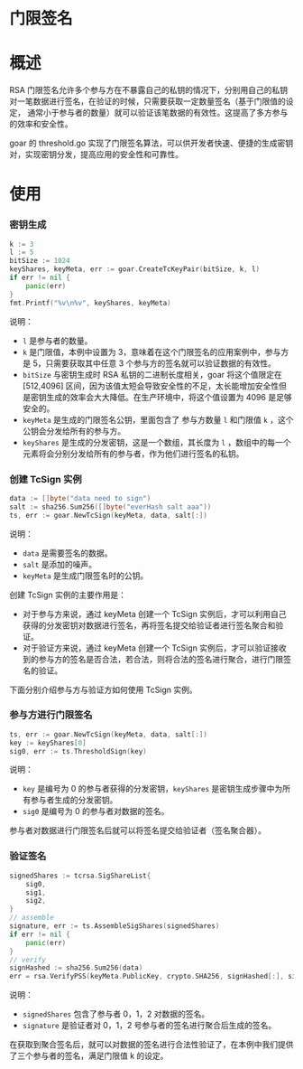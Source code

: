 # 门限签名
# 概述

RSA 门限签名允许多个参与方在不暴露自己的私钥的情况下，分别用自己的私钥对一笔数据进行签名，在验证的时候，只需要获取一定数量签名（基于门限值的设定， 通常小于参与者的数量）就可以验证该笔数据的有效性。这提高了多方参与的效率和安全性。

goar 的 threshold.go 实现了门限签名算法，可以供开发者快速、便捷的生成密钥对，实现密钥分发，提高应用的安全性和可靠性。

# 使用

### 密钥生成

```go
k := 3
l := 5
bitSize := 1024
keyShares, keyMeta, err := goar.CreateTcKeyPair(bitSize, k, l)
if err != nil {
	panic(err)
}
fmt.Printf("%v\n%v", keyShares, keyMeta)
```

说明：

- `l` 是参与者的数量。
- `k` 是门限值，本例中设置为 3，意味着在这个门限签名的应用案例中，参与方是 5，只需要获取其中任意 3 个参与方的签名就可以验证数据的有效性。
- `bitSize` 与密钥生成时 RSA 私钥的二进制长度相关，goar 将这个值限定在 [512,4096] 区间，因为该值太短会导致安全性的不足，太长能增加安全性但是密钥生成的效率会大大降低。在生产环境中，将这个值设置为 4096 是足够安全的。
- `keyMeta` 是生成的门限签名公钥，里面包含了 参与方数量 `l` 和门限值 `k` ，这个公钥会分发给所有的参与方。
- `keyShares` 是生成的分发密钥，这是一个数组，其长度为 `l` ，数组中的每一个元素将会分别分发给所有的参与者，作为他们进行签名的私钥。

### 创建 TcSign 实例

```go
data := []byte("data need to sign")
salt := sha256.Sum256([]byte("everHash salt aaa"))
ts, err := goar.NewTcSign(keyMeta, data, salt[:])
```

说明：

- `data` 是需要签名的数据。
- `salt` 是添加的噪声。
- `keyMeta` 是生成门限签名时的公钥。

创建 TcSign 实例的主要作用是：

- 对于参与方来说，通过 keyMeta 创建一个 TcSign 实例后，才可以利用自己获得的分发密钥对数据进行签名，再将签名提交给验证者进行签名聚合和验证。
- 对于验证方来说，通过 keyMeta 创建一个 TcSign 实例后，才可以验证接收到的参与方的签名是否合法，若合法，则将合法的签名进行聚合，进行门限签名的验证。

下面分别介绍参与方与验证方如何使用 TcSign 实例。

### 参与方进行门限签名

```go
ts, err := goar.NewTcSign(keyMeta, data, salt[:])
key := keyShares[0]
sig0, err := ts.ThresholdSign(key)
```

说明：

- `key` 是编号为 0 的参与者获得的分发密钥，`keyShares` 是密钥生成步骤中为所有参与者生成的分发密钥。
- `sig0` 是编号为 0 的参与者对数据的签名。

参与者对数据进行门限签名后就可以将签名提交给验证者（签名聚合器）。

### 验证签名

```go
signedShares := tcrsa.SigShareList{
	sig0,
	sig1,
	sig2,
}
// assemble
signature, err := ts.AssembleSigShares(signedShares)
if err != nil {
	panic(err)
}
// verify
signHashed := sha256.Sum256(data)
err = rsa.VerifyPSS(keyMeta.PublicKey, crypto.SHA256, signHashed[:], signature, nil)
```

说明：

- `signedShares` 包含了参与者 0，1，2 对数据的签名。
- `signature` 是验证者对 0，1，2 号参与者的签名进行聚合后生成的签名。

在获取到聚合签名后，就可以对数据的签名进行合法性验证了，在本例中我们提供了三个参与者的签名，满足门限值 k 的设定。